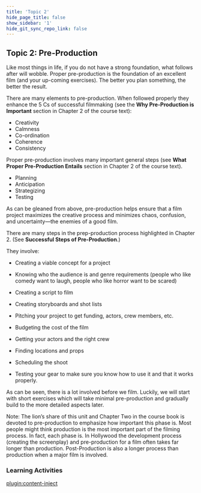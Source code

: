 ```yaml
---
title: 'Topic 2'
hide_page_title: false
show_sidebar: '1'
hide_git_sync_repo_link: false
---
```


## Topic 2: Pre-Production

Like most things in life, if you do not have a strong foundation, what follows after will wobble. Proper pre-production is the foundation of an excellent film (and your up-coming exercises). The better you plan something, the better the result.

There are many elements to pre-production. When followed properly they enhance the 5 Cs of successful filmmaking (see the **Why Pre-Production is Important** section in Chapter 2 of the course text):

  - Creativity
  - Calmness
  - Co-ordination
  - Coherence
  - Consistency

Proper pre-production involves many important general steps (see **What Proper Pre-Production Entails** section in Chapter 2 of the course text).

  - Planning
  - Anticipation
  - Strategizing
  - Testing

As can be gleaned from above, pre-production helps ensure that a film project maximizes the creative process and minimizes chaos, confusion, and uncertainty—the enemies of a good film.

There are many steps in the prep-production process highlighted in Chapter 2. (See **Successful Steps of Pre-Production**.)

They involve:

  - Creating a viable concept for a project

  - Knowing who the audience is and genre requirements (people who like comedy want to laugh, people who like horror want to be scared)

  - Creating a script to film

  - Creating storyboards and shot lists

  - Pitching your project to get funding, actors, crew members, etc.

  - Budgeting the cost of the film

  - Getting your actors and the right crew

  - Finding locations and props

  - Scheduling the shoot

  - Testing your gear to make sure you know how to use it and that it works properly.

As can be seen, there is a lot involved before we film. Luckily, we will start with short exercises which will take minimal pre-production and gradually build to the more detailed aspects later.

Note: The lion’s share of this unit and Chapter Two in the course book is devoted to pre-production to emphasize how important this phase is. Most people might think production is the most important part of the filming process. In fact, each phase is. In Hollywood the development process (creating the screenplay) and pre-production for a film often takes far longer than production. Post-Production is also a longer process than production when a major film is involved.

### Learning Activities

[plugin:content-inject](../_2-2)
